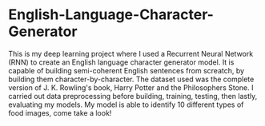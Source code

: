 # English-Language-Character-Generator
This is my deep learning project where I used a Recurrent Neural Network (RNN) to create an English language character generator model.
It is capable of building semi-coherent English sentences from screatch, by building them character-by-character.
The dataset used was the complete version of J. K. Rowling's book, Harry Potter and the Philosophers Stone.
I carried out data preprocessing before building, training, testing, then lastly, evaluating my models.
My model is able to identify 10 different types of food images, come take a look!
